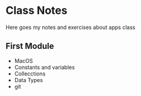 # Class Notes

Here goes my notes and exercises about apps class

## First Module
- MacOS
- Constants and variables
- Collecctions
- Data Types
- git
